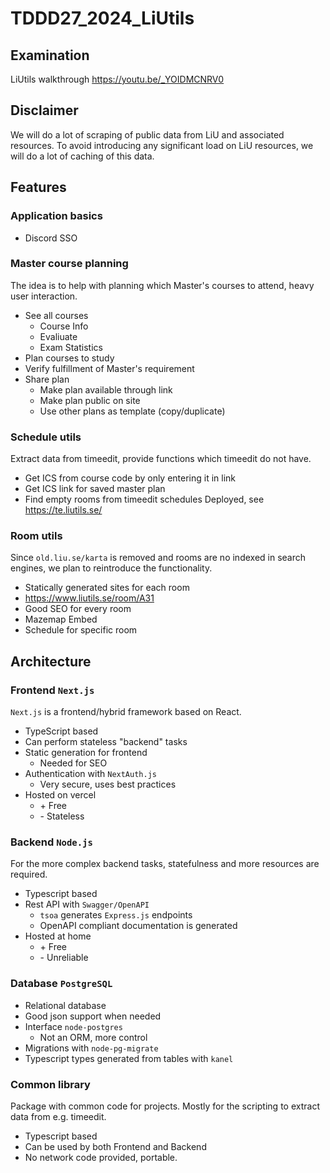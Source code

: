 # TDDD27_2024_LiUtils

## Examination 

LiUtils walkthrough https://youtu.be/_YOIDMCNRV0

## Disclaimer
We will do a lot of scraping of public data from LiU and associated resources.
To avoid introducing any significant load on LiU resources, we will do a lot of caching of this data.

## Features

### Application basics
* Discord SSO

### Master course planning
The idea is to help with planning which Master's courses to attend, heavy user interaction.
* See all courses
  * Course Info
  * Evaliuate
  * Exam Statistics
* Plan courses to study
* Verify fulfillment of Master's requirement
* Share plan
  * Make plan available through link
  * Make plan public on site
  * Use other plans as template (copy/duplicate)

### Schedule utils
Extract data from timeedit, provide functions which timeedit do not have.
* Get ICS from course code by only entering it in link
* Get ICS link for saved master plan
* Find empty rooms from timeedit schedules
Deployed, see https://te.liutils.se/

### Room utils
Since `old.liu.se/karta` is removed and rooms are no indexed in search engines, we plan to reintroduce the functionality.
*  Statically generated sites for each room 
  * https://www.liutils.se/room/A31 
*  Good SEO for every room
*  Mazemap Embed
*  Schedule for specific room

## Architecture

### Frontend `Next.js`
`Next.js` is a frontend/hybrid framework based on React.
* TypeScript based
* Can perform stateless "backend" tasks
* Static generation for frontend
  * Needed for SEO
* Authentication with `NextAuth.js`
  * Very secure, uses best practices
* Hosted on vercel
  * \+ Free
  * \- Stateless


### Backend `Node.js`
For the more complex backend tasks, statefulness and more resources are required.
* Typescript based
* Rest API with `Swagger/OpenAPI` 
  * `tsoa` generates `Express.js` endpoints
  * OpenAPI compliant documentation is generated
* Hosted at home
  * \+ Free
  * \- Unreliable

### Database `PostgreSQL`
* Relational database
* Good json support when needed
* Interface `node-postgres`
  * Not an ORM, more control
* Migrations with `node-pg-migrate`
* Typescript types generated from tables with `kanel`

### Common library
Package with common code for projects. Mostly for the scripting to extract data from e.g. timeedit.
* Typescript based
* Can be used by both Frontend and Backend
* No network code provided, portable.